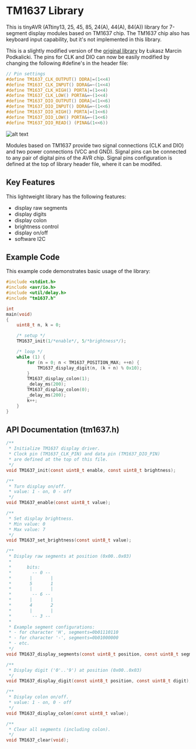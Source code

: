 # TM1637 Library
This is tinyAVR (ATtiny13, 25, 45, 85, 24(A), 44(A), 84(A)) library for 7-segment display modules based on TM1637 chip. The TM1637 chip also has keyboard input capability, but it's not implemented in this library.

This is a slightly modified version of the [original library](https://github.com/lpodkalicki/attiny-tm1637-library) by Łukasz Marcin Podkalicki. The pins for CLK and DIO can now be easily modified by changing the following #define's in the header file:
```c
// Pin settings
#define TM1637_CLK_OUTPUT() DDRA|=(1<<4)
#define TM1637_CLK_INPUT() DDRA&=~(1<<4)
#define TM1637_CLK_HIGH() PORTA|=(1<<4)
#define TM1637_CLK_LOW() PORTA&=~(1<<4)
#define TM1637_DIO_OUTPUT() DDRA|=(1<<6)
#define TM1637_DIO_INPUT() DDRA&=~(1<<6)
#define TM1637_DIO_HIGH() PORTA|=(1<<6)
#define TM1637_DIO_LOW() PORTA&=~(1<<6)
#define TM1637_DIO_READ() (PINA&(1<<6))
```
![alt text](docs/TM1637.jpg "TM1637 Controller Module")

Modules based on TM1637 provide two signal connections (CLK and DIO) and two power connections (VCC and GND). Signal pins can be connected to any pair of digital pins of the AVR chip. Signal pins configuration is defined at the top of library header file, where it can be modifed.

## Key Features
This lightweight library has the following features:
* display raw segments
* display digits
* display colon
* brightness control
* display on/off
* software I2C

## Example Code
This example code demonstrates basic usage of the library:

```c
#include <stdint.h>
#include <avr/io.h>
#include <util/delay.h>
#include "tm1637.h"

int
main(void)
{
	uint8_t n, k = 0;

	/* setup */
	TM1637_init(1/*enable*/, 5/*brightness*/);

	/* loop */
	while (1) {
		for (n = 0; n < TM1637_POSITION_MAX; ++n) {
			TM1637_display_digit(n, (k + n) % 0x10);
		}
		TM1637_display_colon(1);
		_delay_ms(200);
		TM1637_display_colon(0);
		_delay_ms(200);
		k++;
	}
}
```

## API Documentation (tm1637.h)

```c
/**
 * Initialize TM1637 display driver.
 * Clock pin (TM1637_CLK_PIN) and data pin (TM1637_DIO_PIN)
 * are defined at the top of this file.
 */
void TM1637_init(const uint8_t enable, const uint8_t brightness);

/**
 * Turn display on/off.
 * value: 1 - on, 0 - off
 */
void TM1637_enable(const uint8_t value);

/**
 * Set display brightness.
 * Min value: 0
 * Max value: 7
 */
void TM1637_set_brightness(const uint8_t value);

/**
 * Display raw segments at position (0x00..0x03)
 *
 *      bits:
 *        -- 0 --
 *       |       |
 *       5       1
 *       |       |
 *        -- 6 --
 *       |       |
 *       4       2
 *       |       |
 *        -- 3 --
 *
 * Example segment configurations:
 * - for character 'H', segments=0b01110110
 * - for character '-', segments=0b01000000
 * - etc.
 */
void TM1637_display_segments(const uint8_t position, const uint8_t segments);

/**
 * Display digit ('0'..'9') at position (0x00..0x03)
 */
void TM1637_display_digit(const uint8_t position, const uint8_t digit);

/**
 * Display colon on/off.
 * value: 1 - on, 0 - off
 */
void TM1637_display_colon(const uint8_t value);

/**
 * Clear all segments (including colon).
 */
void TM1637_clear(void);

```

